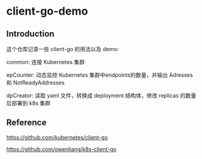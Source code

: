 # client-go-demo

## Introduction

这个仓库记录一些 client-go 的用法以及 demo:

common: 连接 Kubernetes 集群

epCounter: 动态监控 Kubernetes 集群中endpoints的数量，并输出 Adresses 和 NotReadyAddresses

dpCreator: 读取 yaml 文件，转换成 deployment 结构体，修改 replicas 的数量后部署到 k8s 集群



## Reference

https://github.com/kubernetes/client-go

https://github.com/owenliang/k8s-client-go

